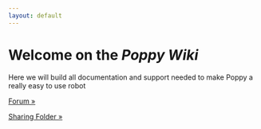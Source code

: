 ```yaml
---
layout: default
---
```


<div class="jumbotron">
  <h1>Welcome on the <em>Poppy Wiki</em></h1>
  <p>Here we will build all documentation and support needed to make Poppy a really easy to use robot
</p>

<div class="row">
  <div class="col-sm-4 col-sm-offset-1">
    <p><a href="https://poppy-project-forum.bordeaux.inria.fr/" class="btn btn-primary btn-lg btn-block" role="button" target="_blank"><i class="fa fa-users fa-fw"></i> Forum &raquo;</a></p>
  </div>
  <div class="col-sm-4 col-sm-offset-2">
    <p><a href="https://drive.google.com/folderview?id=0B_q9MlqcWxlNeHlHcjdXdmhIRXc&usp=sharing" class="btn btn-info btn-lg btn-block" role="button" target="_blank"> <i class="fa fa-folder-open fa-fw"></i>Sharing Folder &raquo;</a></p>
  </div>
  </div>
</div>
